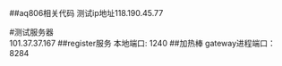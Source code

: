 ##aq806相关代码
测试ip地址118.190.45.77

#测试服务器  
101.37.37.167
##register服务
本地端口: 1240
##加热棒
gateway进程端口：8284